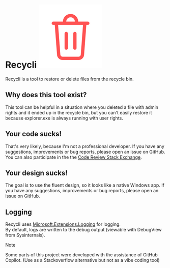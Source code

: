﻿# Recycli ![recycli fluent icon](https://github.com/patrickmatula/Recycli/blob/main/Resources/delete-100px.svg)

Recycli is a tool to restore or delete files from the recycle bin.

## Why does this tool exist?

This tool can be helpful in a situation where you deleted a file with admin rights and it ended up in the recycle bin, but you can't easily restore it because explorer.exe is always running with user rights.

## Your code sucks!

That's very likely, because I'm not a professional developer. If you have any suggestions, improvements or bug reports, please open an issue on GitHub.  
You can also participate in the the [Code Review Stack Exchange](...).

## Your design sucks!

The goal is to use the fluent design, so it looks like a native Windows app. If you have any suggestions, improvements or bug reports, please open an issue on GitHub.

## Logging

Recycli uses [Microsoft.Extensions.Logging](https://learn.microsoft.com/en-us/dotnet/core/extensions/logging) for logging.  
By default, logs are written to the debug output (viewable with DebugView from Sysinternals).

> [!NOTE]  
> Some parts of this project were developed with the assistance of GitHub Copilot. (Use as a Stackoverflow alternative but not as a vibe coding tool)